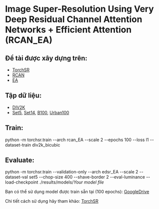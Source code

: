 # Image Super-Resolution Using Very Deep Residual Channel Attention Networks + Efficient Attention (RCAN_EA)

## Đề tài được xây dựng trên:
*   [TorchSR](https://github.com/Coloquinte/torchSR)
*   [RCAN](https://github.com/yulunzhang/RCAN)
*   [EA](https://github.com/cmsflash/efficient-attention)

## Tập dữ liệu:
*   [DIV2K](https://data.vision.ee.ethz.ch/cvl/DIV2K/)
*   [Set5](http://people.rennes.inria.fr/Aline.Roumy/results/SR_BMVC12.html), [Set14](https://paperswithcode.com/dataset/set14), [B100](https://www2.eecs.berkeley.edu/Research/Projects/CS/vision/bsds/), [Urban100](https://paperswithcode.com/dataset/urban100)

## Train:
python -m torchsr.train --arch rcan_EA --scale 2 --epochs 100 --loss l1 --dataset-train div2k_bicubic

## Evaluate:
python -m torchsr.train --validation-only --arch edsr_EA --scale 2 --dataset-val set5 --chop-size 400 --shave-border 2 --eval-luminance --load-checkpoint ./results/models/*Your model file*

Bạn có thể sử dụng model được train sẵn tại (100 epochs): [GoogleDrive](https://drive.google.com/file/d/1Av8NDZU8rHd4hcupSDDQ9KwqxpLFHIVX/view?usp=sharing)

Chi tiết cách sử dụng hãy tham khảo: [TorchSR](https://github.com/Coloquinte/torchSR)
